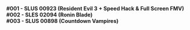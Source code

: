 <b>#001 - SLUS 00923 (Resident Evil 3 + Speed Hack & Full Screen FMV)</b>
<br>
<b>#002 - SLES 02094 (Ronin Blade)</b>
<br>
<b>#003 - SLUS 00898 (Countdown Vampires)</b>
<br>

